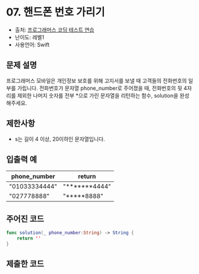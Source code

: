 # 07. 핸드폰 번호 가리기   

- 출처: [프로그래머스 코딩 테스트 연습](https://programmers.co.kr/learn/challenges)
- 난이도: 레벨1
- 사용언어: Swift



## 문제 설명  

프로그래머스 모바일은 개인정보 보호를 위해 고지서를 보낼 때 고객들의 전화번호의 일부를 가립니다.
전화번호가 문자열 phone_number로 주어졌을 때, 전화번호의 뒷 4자리를 제외한 나머지 숫자를 전부 *으로 가린 문자열을 리턴하는 함수, solution을 완성해주세요.



## 제한사항  

- s는 길이 4 이상, 20이하인 문자열입니다.



## 입출력 예  

| phone_number | return       |
| ------------ | ------------ |
| "01033334444"| "*******4444"|
| "027778888"  | "*****8888"  |



## 주어진 코드  

~~~swift
func solution(_ phone_number:String) -> String {
    return ''
}
~~~



## 제출한 코드  

~~~swift

~~~
